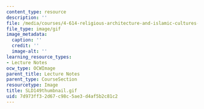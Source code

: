 ```yaml
---
content_type: resource
description: ''
file: /media/courses/4-614-religious-architecture-and-islamic-cultures-fall-2002/7d973ff32d67c98c5ae3d4af5b2c81c2_SLD149thumbnail.gif
file_type: image/gif
image_metadata:
  caption: ''
  credit: ''
  image-alt: ''
learning_resource_types:
- Lecture Notes
ocw_type: OCWImage
parent_title: Lecture Notes
parent_type: CourseSection
resourcetype: Image
title: SLD149thumbnail.gif
uid: 7d973ff3-2d67-c98c-5ae3-d4af5b2c81c2
---
```

